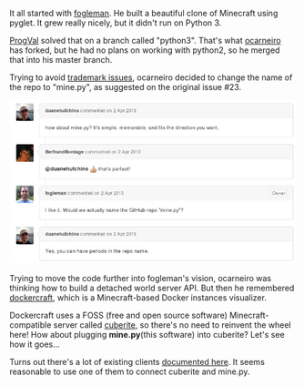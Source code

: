 It all started with [fogleman](https://github.com/fogleman/Minecraft). He built a beautiful clone of Minecraft using pyglet. It grew really nicely, but it didn't run on Python 3.

[ProgVal](https://github.com/ProgVal/Minecraft/tree/python3) solved that on a branch called "python3". That's what [ocarneiro](https://github.com/ocarneiro/mine.py) has forked, but he had no plans on working with python2, so he merged that into his master branch.

Trying to avoid [trademark issues](https://github.com/fogleman/Minecraft/issues/23), ocarneiro decided to change the name of the repo to "mine.py", as suggested on the original issue #23.

![](issue23-TrademarkIssues.png)

Trying to move the code further into fogleman's vision, ocarneiro was thinking how to build a detached world server API. But then he remembered [dockercraft](https://github.com/docker/dockercraft), which is a Minecraft-based Docker instances visualizer.

Dockercraft uses a FOSS (free and open source software) Minecraft-compatible server called [cuberite](http://cuberite.org/), so there's no need to reinvent the wheel here! How about plugging **mine.py**(this software) into cuberite? Let's see how it goes...

Turns out there's a lot of existing clients [documented here](http://wiki.vg/Client_List). It seems reasonable to use one of them to connect cuberite and mine.py.
